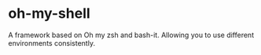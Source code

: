 oh-my-shell
===========

A framework based on Oh my zsh and bash-it. Allowing you to use different environments consistently.
